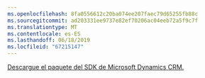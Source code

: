 ```yaml
---
ms.openlocfilehash: 8fa0556612c20ba074ee207faec79d65255fb88c
ms.sourcegitcommit: ad203331ee9737e82ef70206ac04eeb72a5f9c7f
ms.translationtype: MT
ms.contentlocale: es-ES
ms.lasthandoff: 06/18/2019
ms.locfileid: "67215147"
---
```

[Descargue el paquete del SDK de Microsoft Dynamics CRM.](http://go.microsoft.com/fwlink/?LinkID=627298)